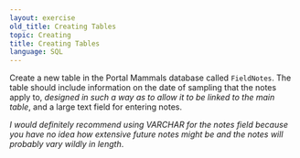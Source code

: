 ```yaml
---
layout: exercise
old_title: Creating Tables
topic: Creating
title: Creating Tables
language: SQL
---
```


Create a new table in the Portal Mammals database called `FieldNotes`. The table should include information on the date of sampling that the notes apply to, 
*designed in such a way as to allow it to be linked to the main table*, and a 
large text field for entering notes.

*I would definitely recommend using VARCHAR for the notes field because you have 
no idea how extensive future notes might be and the notes will probably vary 
wildly in length*.
